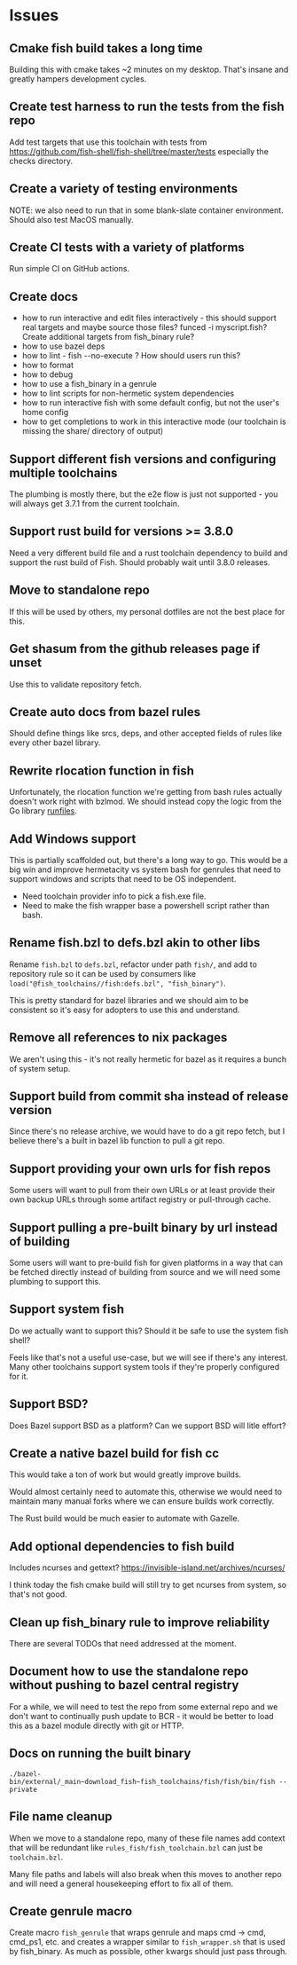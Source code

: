 # Issues

## Cmake fish build takes a long time

Building this with cmake takes ~2 minutes on my desktop. That's insane and greatly hampers development cycles.

## Create test harness to run the tests from the fish repo

Add test targets that use this toolchain with tests from
https://github.com/fish-shell/fish-shell/tree/master/tests
especially the checks directory.

## Create a variety of testing environments

NOTE: we also need to run that in some blank-slate container environment. Should also test MacOS manually.

## Create CI tests with a variety of platforms

Run simple CI on GitHub actions.

## Create docs

- how to run interactive and edit files interactively - this should support real targets and maybe source those files? funced -i myscript.fish? Create additional targets from fish_binary rule?
- how to use bazel deps
- how to lint - fish --no-execute ? How should users run this?
- how to format
- how to debug
- how to use a fish_binary in a genrule
- how to lint scripts for non-hermetic system dependencies
- how to run interactive fish with some default config, but not the user's home config
- how to get completions to work in this interactive mode (our toolchain is missing the share/ directory of output)

## Support different fish versions and configuring multiple toolchains

The plumbing is mostly there, but the e2e flow is just not supported - you will always get 3.7.1 from
the current toolchain.

## Support rust build for versions >= 3.8.0

Need a very different build file and a rust toolchain dependency to build and support the rust build of Fish.
Should probably wait until 3.8.0 releases.

## Move to standalone repo

If this will be used by others, my personal dotfiles are not the best place for this.

## Get shasum from the github releases page if unset

Use this to validate repository fetch.

## Create auto docs from bazel rules

Should define things like srcs, deps, and other accepted fields of rules like every other bazel library.

## Rewrite rlocation function in fish

Unfortunately, the rlocation function we're getting from bash rules actually doesn't work right with bzlmod.
We should instead copy the logic from the Go library [runfiles](https://pkg.go.dev/github.com/bazelbuild/rules_go/go/runfiles).

## Add Windows support

This is partially scaffolded out, but there's a long way to go. This would be a big win and improve hermetacity
vs system bash for genrules that need to support windows and scripts that need to be OS independent. 

- Need toolchain provider info to pick a fish.exe file.
- Need to make the fish wrapper base a powershell script rather than bash.

## Rename fish.bzl to defs.bzl akin to other libs

Rename `fish.bzl` to `defs.bzl`, refactor under path `fish/`, and add to repository rule so it
can be used by consumers like `load("@fish_toolchains//fish:defs.bzl", "fish_binary")`.

This is pretty standard for bazel libraries and we should aim to be consistent so it's
easy for adopters to use this and understand.

## Remove all references to nix packages

We aren't using this - it's not really hermetic for bazel as it requires a bunch of system setup.

## Support build from commit sha instead of release version

Since there's no release archive, we would have to do a git repo fetch, but I believe there's
a built in bazel lib function to pull a git repo.

## Support providing your own urls for fish repos

Some users will want to pull from their own URLs or at least provide their own backup URLs
through some artifact registry or pull-through cache.

## Support pulling a pre-built binary by url instead of building

Some users will want to pre-build fish for given platforms in a way that can be fetched
directly instead of building from source and we will need some plumbing to support this.

## Support system fish

Do we actually want to support this? Should it be safe to use the system fish shell?

Feels like that's not a useful use-case, but we will see if there's any interest.
Many other toolchains support system tools if they're properly configured for it.

## Support BSD?

Does Bazel support BSD as a platform? Can we support BSD will litle effort?

## Create a native bazel build for fish cc

This would take a ton of work but would greatly improve builds.

Would almost certainly need to automate this, otherwise we would
need to maintain many manual forks where we can ensure builds work correctly.

The Rust build would be much easier to automate with Gazelle.

## Add optional dependencies to fish build

Includes ncurses and gettext?
https://invisible-island.net/archives/ncurses/

I think today the fish cmake build will still try to get ncurses from system, so that's not good.

## Clean up fish_binary rule to improve reliability

There are several TODOs that need addressed at the moment.

## Document how to use the standalone repo without pushing to bazel central registry

For a while, we will need to test the repo from some external repo and we don't want to
continually push update to BCR - it would be better to load this as a bazel module
directly with git or HTTP.

## Docs on running the built binary

`./bazel-bin/external/_main~download_fish~fish_toolchains/fish/fish/bin/fish --private`

## File name cleanup

When we move to a standalone repo, many of these file names add context that will be redundant
like `rules_fish/fish_toolchain.bzl` can just be `toolchain.bzl`.

Many file paths and labels will also break when this moves to another repo and will need a general
housekeeping effort to fix all of them.

## Create genrule macro

Create macro `fish_genrule` that wraps genrule and maps
cmd -> cmd, cmd_ps1, etc. and creates a wrapper similar to
`fish_wrapper.sh` that is used by fish_binary. As much as possible,
other kwargs should just pass through.
